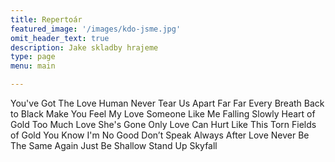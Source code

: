 ```yaml
---
title: Repertoár
featured_image: '/images/kdo-jsme.jpg'
omit_header_text: true
description: Jake skladby hrajeme
type: page
menu: main

---
```


You've Got The Love
Human
Never Tear Us Apart
Far Far
Every Breath
Back to Black
Make You Feel My Love
Someone Like Me 
Falling Slowly
Heart of Gold
Too Much Love
She's Gone
Only Love Can Hurt Like This
Torn
Fields of Gold
You Know I'm No Good
Don’t Speak
Always
After Love
Never Be The Same Again
Just Be
Shallow
Stand Up
Skyfall